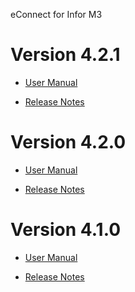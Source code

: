 eConnect for Infor M3

Version 4.2.1
=============

-   [User Manual](4.2.1/usermanual-rma.md)

-   [Release Notes](4.2.1/release-notes-rma.md)


Version 4.2.0
=============

-   [User Manual](4.2.0/usermanual-rma.md)

-   [Release Notes](4.2.0/release-notes-rma.md)

Version 4.1.0
=============

-   [User Manual](4.1.0/usermanual-rma.md)

-   [Release Notes](4.1.0/release-notes-rma.md)
